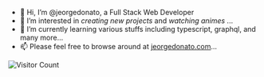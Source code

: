 - 👋 Hi, I’m @jeorgedonato, a Full Stack Web Developer
- 👀 I’m interested in *creating new projects* and *watching animes* ...
- 🌱 I’m currently learning various stuffs including typescript, graphql, and many more...
- 📫 Please feel free to browse around at [jeorgedonato.com](https://jeorgedonato.com/)...

<!---
jeorgedonato/jeorgedonato is a ✨ special ✨ repository because its `README.md` (this file) appears on your GitHub profile.
You can click the Preview link to take a look at your changes.
--->

![Visitor Count](https://profile-counter.glitch.me/jeorgedonato/count.svg)
